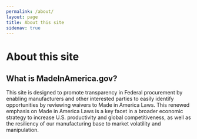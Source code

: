 ```yaml
---
permalink: /about/
layout: page
title: About this site
sidenav: true
---
```


# About this site

## What is MadeInAmerica.gov?

This site is designed to promote transparency in Federal procurement by enabling manufacturers and other interested parties to easily identify opportunities by reviewing waivers to Made in America Laws.  This renewed emphasis on Made in America Laws is a key facet in a broader economic strategy to increase U.S. productivity and global competitiveness, as well as the resiliency of our manufacturing base to market volatility and manipulation. 
